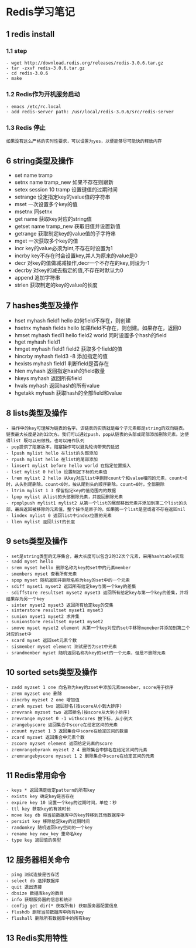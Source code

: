 # Redis学习笔记
## 1 redis install 
### 1.1 step
    - wget http://download.redis.org/releases/redis-3.0.6.tar.gz
    - tar -zxvf redis-3.0.6.tar.gz
    - cd redis-3.0.6
    - make

### 1.2 Redis作为开机服务启动
    - emacs /etc/rc.local
    - add redis-server path: /usr/local/redis-3.0.6/src/redis-server

### 1.3 Redis 停止
    如果没有这么严格的实时性要求，可以设置为yes，以便能够尽可能快的释放内存


## 6 string类型及操作
   - set name tramp
   - setnx name tramp_new 如果不存在则跟新
   - setex session 10 tramp 设置键值的过期时间
   - setrange 设定指定key的value值的字符串
   - mset 一次设置多个key的值
   - msetnx 同setnx
   - get name 获取key对应的string值
   - getset name tramp_new 获取旧值并设置新值
   - getrange 获取制定key的value值的子字符串
   - mget 一次获取多个key的值
   - incr key的value必须为int,不存在时设置为1
   - incrby key不存在时会设置key,并人为原来的value是0
   - decr 对key的值做减减操作,decr一个不存在的key,则设为-1
   - decrby 对key的减去指定的值,不存在时默认为0
   - append 追加字符串
   - strlen 获取制定的key的value的长度


## 7 hashes类型及操作
   - hset myhash field1 hello 如何field不存在，则创建
   - hsetnx myhash fields hello 如果field不存在，则创建。如果存在，返回0
   - hmset myhash fiedl1 hello field2 world 同时设置多个hash的field
   - hget myhash field1
   - hmget myhash field1 field2 获取多个field的值
   - hincrby myhash field3 -8 添加指定的值
   - hexists myhash field1 判断field是否存在
   - hlen myhash 返回指定hash的field数量
   - hkeys myhash 返回所有field
   - hvals myhash 返回hash的所有value
   - hgetakk myhash 获取hash的全部field和value



## 8 lists类型及操作
    - 操作中的key可理解为链表的名字。该链表的实质就是每个子元素都是string的双向链表。链表最大长度是2的32次方。我们可以通过push，pop从链表的头部或尾部添加删除元素。这使得list 既可以用做栈，也可以用作队列
    - pop提供了阻塞版本，阻塞操作可以避免轮询带来的延迟
    - lpush mylist hello 在list的头部添加
    - rpush mylist hello 在list的尾部添加
    - linsert mylist before hello world 在指定位置插入
    - lset mylist 0 hello 设置制定下标的元素值
    - lrem mylist 2 hello 从key对应list中删除count个和value相同的元素，count>0时，从头到尾删除。count<0时，按从尾到头的顺序删除。count=0时，全部删除
    - ltrim mylist 1 3 保留指定key的值范围内的数据
    - lpop mylist 从list的头部删除元素，并返回删除元素
    - rpoplpush mylist1 mylist2 从第一个list的尾部移出元素并添加到第二个list的头部，最后返回被移除的元素值，整个操作是原子的。如果第一个list是空或者不存在返回nil
    - lindex mylist 0 返回list中index位置的元素
    - llen mylist 返回list的长度


## 9 sets类型及操作
    - set是string类型的无序集合，最大长度可以包含2的32次个元素，采用hashtable实现
    - sadd myset hello
    - srem myset hello 删除名称为key的set中的元素member
    - smembers myset 查看所有元素
    - spop myset 随机返回并删除名称为key的set中的一个元素
    - sdiff myset1 myset2 返回所有给定key与第一个key的差集
    - sdiffstore resultset myset2 myset3 返回所有给定key与第一个key的差集，并将结果存为另一个key
    - sinter myset2 myset3 返回所有给定key的交集
    - sinterstore resultset myset1 myset3
    - sunion myset1 myset2 求并集
    - sunionstore resultset myset1 myset2
    - smove myset myset2 element 从第一个key对应的set中移除memeber并添加到第二个对应的set中
    - scard myset 返回set元素个数
    - sismember myset element 测试是否为set中元素
    - srandmember myset 随机返回名称为key的set的一个元素，但是不删除元素


## 10 sorted sets类型及操作
    - zadd myzset 1 one 向名称为key的zset中添加元素memeber，score用于排序
    - zrem myzset one 删除
    - zincrby myzset 2 one 增加值
    - zrank myzset two 返回排名(按score从小到大排序)
    - zrevrank myzset two 返回排名(按score从大到小排序)
    - zrevrange myzset 0 -1 withscores 按下标，从小到大
    - zrangebyscore 返回集合中score在给定区间的元素
    - zcount myzset 1 3 返回集合中score在给定区间的数量
    - zcard myzset 返回集合中元素个数
    - zscore myzset element 返回给定元素的score
    - zremrangebyrank myzset 2 4 删除集合中排名在给定区间的元素
    - zremrangebyscore myzset 1 2 删除集合中score在给定区间的元素


## 11 Redis常用命令
    - keys * 返回满足给定pattern的所有key
    - exists key 确定key是否存在
    - expire key 10 设置一个key的过期时间，单位：秒
    - ttl key 获取key的有效时长
    - move key db 将当前数据库中的key转移到其他数据库中
    - persist key 移除给定key的过期时间
    - randomkey 随机返回key空间的一个key
    - rename key new_key 重命名key
    - type key 返回值的类型

## 12 服务器相关命令
    - ping 测试连接是否存活
    - select db 选择数据库
    - quit 退出连接
    - dbsize 数据库key的数目
    - info 获取服务器的信息和统计
    - config get dir(* 获取所有) 获取服务器配置信息
    - flushdb 删除当前数据库中所有key
    - flushall 删除所有数据库中的所有key


## 13 Redis实用特性
